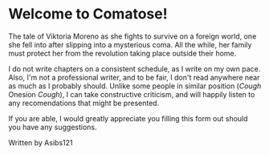 # Welcome to Comatose!
The tale of Viktoria Moreno as she fights to survive on a foreign world, one she fell into after slipping into a mysterious coma. All the while, her family must protect her from the revolution taking place outside their home.

I do not write chapters on a consistent schedule, as I write on my own pace. Also, I'm not a professional writer, and to be fair, I don't read anywhere near as much as I probably should. Unlike some people in similar position (*Cough* Onesion *Cough*), I can take constructive criticism, and will happily listen to any recomendations that might be presented.

If you are able, I would greatly appreciate you filling <a src="https://docs.google.com/forms/d/e/1FAIpQLSemjv1OPh7DzZj4kYXG5EsBx-ZADeGRU9DYp_-g9kKkR3-u8w/viewform?usp=send_form">this</a> form out should you have any suggestions.

Written by Asibs121